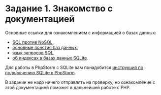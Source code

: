 # Задание 1. Знакомство с документацией

Основные ссылки для ознакомлением с информацией о базах данных:

* [SQL против NoSQL](https://habr.com/ru/company/ruvds/blog/324936/),
* [основные понятия баз данных](http://informatic.ugatu.ac.ru/lib/office/Proekt.htm),
* [язык запросов SQL](https://htmlacademy.ru/tutorial/php/sql),
* [об индексах в базах данных SQLite](https://zametkinapolyah.ru/zametki-o-mysql/chast-11-7-indeksy-v-bazax-dannyx-sqlite-indeksaciya-tablic-v-sqlite3-algoritm-b-dereva-v-bazax-dannyx.html).

Для работы в PhpStorm с SQLite вам понадобится [инструкция по подключению SQLite в PhpStorm](../phpstorm-sqlite.md).

В задании не надо ничего отправлять на проверку, но ознакомление с этой документацией поможет в дальнейшей работе с PHP.
